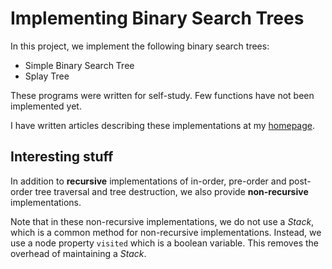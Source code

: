 # Implementing Binary Search Trees

In this project, we implement the following binary search trees:

* Simple Binary Search Tree
* Splay Tree

These programs were written for self-study. Few functions have not been
implemented yet.

I have written articles describing these implementations at my
[homepage](http://yaikhom.com/articles.html).


## Interesting stuff

In addition to **recursive** implementations of in-order, pre-order
and post-order tree traversal and tree destruction, we also provide
**non-recursive** implementations.

Note that in these non-recursive implementations, we do not use
a _Stack_, which is a common method for non-recursive implementations.
Instead, we use a node property `visited` which is a boolean variable.
This removes the overhead of maintaining a _Stack_.
